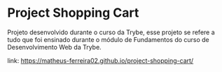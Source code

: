 # Project Shopping Cart

Projeto desenvolvido durante o curso da Trybe, esse projeto se refere a tudo que foi ensinado durante o módulo de Fundamentos do curso de Desenvolvimento Web da Trybe.


link: https://matheus-ferreira02.github.io/project-shopping-cart/
